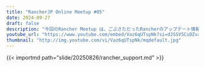 ```yaml
---
title: "RancherJP Online Meetup #05"
date: 2024-09-27
draft: false
description: "今回のRancher Meetup は、ごぶさただったRancherのアップデート情報と、Kubernetes向けのストレージとしてRancherと親和性の高いLonghornの最新情報いついて取り上げます！"
youtube_url: "https://www.youtube.com/embed/Vaz6qUTspNk?si=dJSSV5CsDZvabJTI" 
thumbnail: "http://img.youtube.com/vi/Vaz6qUTspNk/mqdefault.jpg"
---
```




{{< importmd path="slide/20250826/rancher_support.md" >}}


